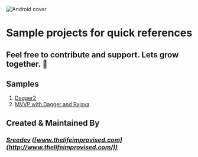 ![Android cover](https://coverfiles.alphacoders.com/420/42029.jpg)
# Sample projects for quick references

## Feel free to contribute and support. Lets grow together. 💚

## Samples
1. [Dagger2](https://github.com/Sreedev/SampleApplications/tree/master/Dagger2Sample)
2. [MVVP with Dagger and Rxjava](https://github.com/Sreedev/SampleApplications/tree/master/MVVPwithDaggerRxJSample)



## Created & Maintained By
### *[Sreedev](https://twitter.com/Sreedevr5) ([www.thelifeimprovised.com](http://www.thelifeimprovised.com/))*
